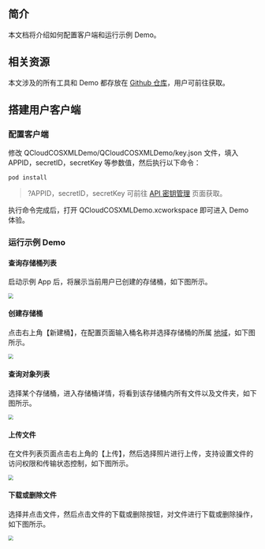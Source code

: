 ## 简介
本文档将介绍如何配置客户端和运行示例 Demo。

## 相关资源

本文涉及的所有工具和 Demo 都存放在 [Github 仓库](https://github.com/tencentyun/qcloud-sdk-ios-samples)，用户可前往获取。

## 搭建用户客户端
### 配置客户端

修改 QCloudCOSXMLDemo/QCloudCOSXMLDemo/key.json 文件，填入 APPID，secretID，secretKey 等参数值，然后执行以下命令：

```plaintext
pod install
```
>?APPID，secretID，secretKey 可前往 [API 密钥管理](https://console.cloud.tencent.com/cam/capi) 页面获取。

执行命令完成后，打开 QCloudCOSXMLDemo.xcworkspace 即可进入 Demo 体验。

### 运行示例 Demo

#### 查询存储桶列表

启动示例 App 后，将展示当前用户已创建的存储桶，如下图所示。

<img src="https://main.qcloudimg.com/raw/34d1adae3f48705ea119d4908931b6cf.png" style="zoom:65%;" />

#### 创建存储桶

点击右上角【新建桶】，在配置页面输入桶名称并选择存储桶的所属 [地域](https://cloud.tencent.com/document/product/436/6224)，如下图所示。

<img src="https://main.qcloudimg.com/raw/a4ddea469d32f3d9c89e9ba9ac179d0d.png" style="zoom:65%;" />

#### 查询对象列表

选择某个存储桶，进入存储桶详情，将看到该存储桶内所有文件以及文件夹，如下图所示。

<img src="https://main.qcloudimg.com/raw/e239ae0f0646727e41e9468982a3ca85.png" style="zoom:65%;" />

#### 上传文件

在文件列表页面点击右上角的【上传】，然后选择照片进行上传，支持设置文件的访问权限和传输状态控制，如下图所示。

<img src="https://main.qcloudimg.com/raw/f99da459878c3942e0acc99e5e0716a2.png" style="zoom:65%;" />

#### 下载或删除文件
选择并点击文件，然后点击文件的下载或删除按钮，对文件进行下载或删除操作，如下图所示。

<img src="https://main.qcloudimg.com/raw/f0ed86fe15254e0f1fe09ca3bc6eab09.png"  style="zoom:65%;" />

